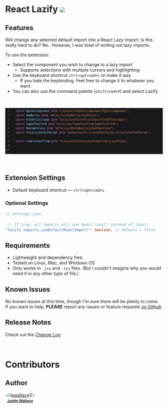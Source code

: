 # **React Lazify** <image src="https://raw.githubusercontent.com/jpwallace22/react-lazify/main/src/assets/react-lazy.png" width="50px">

## **Features**

Will change any selected default import into a React Lazy import. Is this really hard to do? No.. However, I was tired of writing out lazy imports.

To use the extension:

- Select the component you wish to change to a lazy import
  - Supports selections with multiple cursors and highlighting
- Use the keyboard shortcut `ctrl+opt+cmd+L` to make it lazy
  - If you hate the keybinding. Feel free to change it to whatever you want.
- You can also use the command palette (`shift+cmd+P`) and select Lazify

<br>

![Demo](https://raw.githubusercontent.com/jpwallace22/react-lazify/main/src/assets/new_demo.gif)

<br>

## **Extension Settings**

- Default keyboard shortcut — `ctrl+opt+cmd+L`

### Optional Settings

```ts
// settings.json

 // If true, all imports will use React.lazy() instead of lazy()
"lazify.imports.useDefaultReactImport": boolean; // default = false
```

## **Requirements**

- Lightweight and dependency free.
- Tested on Linux, Mac, and Windows OS
- Only works in `.jsx` and `.tsx` files. (But I couldn't imagine why you would need it in any other type of file.)

## **Known Issues**

No known issues at this time, though I'm sure there will be plenty to come. If you want to help, **PLEASE** report any issues or feature requests [on Github](https://github.com/jpwallace22/react-lazify/issues)

## **Release Notes**

Check out the [Change Log](CHANGELOG.md)

<br>

# **Contributors**

## Author

<a href="https://github.com/jpwallace22" style="display: inline-block; text-align: center;">
   <img src="https://avatars.githubusercontent.com/u/93415734?v=4" width="150;" style="border-radius: 50%;" alt="jpwallace22"/>
   <br />
   <small><b>Justin Wallace</b></small>
</a>
